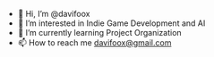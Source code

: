 - 👋 Hi, I’m @davifoox
- 👀 I’m interested in Indie Game Development and AI
- 🌱 I’m currently learning Project Organization
- 📫 How to reach me davifoox@gmail.com

<!---
davifoox/davifoox is a ✨ special ✨ repository because its `README.md` (this file) appears on your GitHub profile.
You can click the Preview link to take a look at your changes.
--->

